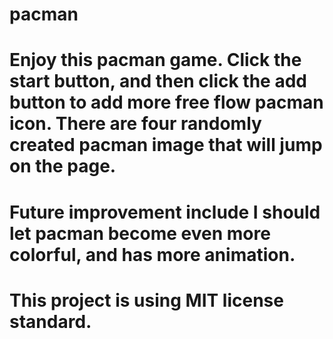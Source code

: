 # pacman
# Enjoy this pacman game. Click the start button, and then click the add button to add more free flow pacman icon. There are four randomly created pacman image that will jump on the page.
# Future improvement include I should let pacman become even more colorful, and has more animation.
# This project is using MIT license standard.